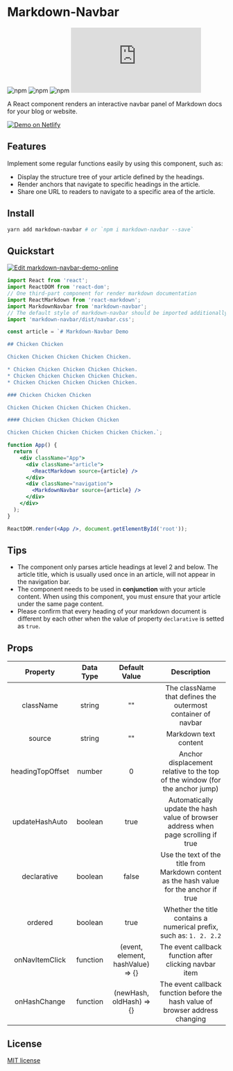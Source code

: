 # Markdown-Navbar

![npm](https://img.shields.io/npm/l/markdown-navbar.svg)
![npm](https://img.shields.io/npm/dt/markdown-navbar.svg)
![npm](https://img.shields.io/npm/v/markdown-navbar/latest.svg)
![GitHub file size in bytes](https://img.shields.io/github/size/parksben/markdown-navbar/src/index.js)

A React component renders an interactive navbar panel of Markdown docs for your blog or website.

[![Demo on Netlify](https://screenshots.codesandbox.io/e7e0n.png)](https://csb-e7e0n.netlify.com/)

## Features

Implement some regular functions easily by using this component, such as:

- Display the structure tree of your article defined by the headings.
- Render anchors that navigate to specific headings in the article.
- Share one URL to readers to navigate to a specific area of the article.

## Install

```bash
yarn add markdown-navbar # or `npm i markdown-navbar --save`
```

## Quickstart

[![Edit markdown-navbar-demo-online](https://codesandbox.io/static/img/play-codesandbox.svg)](https://codesandbox.io/s/markdown-navbar-demo-online-e7e0n?fontsize=14&hidenavigation=1&theme=dark)

```jsx
import React from 'react';
import ReactDOM from 'react-dom';
// One third-part component for render markdown documentation
import ReactMarkdown from 'react-markdown';
import MarkdownNavbar from 'markdown-navbar';
// The default style of markdown-navbar should be imported additionally
import 'markdown-navbar/dist/navbar.css';

const article = `# Markdown-Navbar Demo

## Chicken Chicken

Chicken Chicken Chicken Chicken Chicken.

* Chicken Chicken Chicken Chicken Chicken.
* Chicken Chicken Chicken Chicken Chicken.
* Chicken Chicken Chicken Chicken Chicken.

### Chicken Chicken Chicken

Chicken Chicken Chicken Chicken Chicken.

#### Chicken Chicken Chicken Chicken

Chicken Chicken Chicken Chicken Chicken Chicken.`;

function App() {
  return (
    <div className="App">
      <div className="article">
        <ReactMarkdown source={article} />
      </div>
      <div className="navigation">
        <MarkdownNavbar source={article} />
      </div>
    </div>
  );
}

ReactDOM.render(<App />, document.getElementById('root'));
```

## Tips

- The component only parses article headings at level 2 and below. The article title, which is usually used once in an article, will not appear in the navigation bar.
- The component needs to be used in **conjunction** with your article content. When using this component, you must ensure that your article under the same page content.
- Please confirm that every heading of your markdown document is different by each other when the value of property `declarative` is setted as `true`.

## Props

|     Property     | Data Type |           Default Value           |                                       Description                                        |
| :--------------: | :-------: | :-------------------------------: | :--------------------------------------------------------------------------------------: |
|    className     |  string   |                ""                 |               The className that defines the outermost container of navbar               |
|      source      |  string   |                ""                 |                                  Markdown text content                                   |
| headingTopOffset |  number   |                 0                 |       Anchor displacement relative to the top of the window (for the anchor jump)        |
|  updateHashAuto  |  boolean  |               true                |    Automatically update the hash value of browser address when page scrolling if true    |
|   declarative    |  boolean  |               false               | Use the text of the title from Markdown content as the hash value for the anchor if true |
|     ordered      |  boolean  |               true                |           Whether the title contains a numerical prefix, such as: `1. 2. 2.2`            |
|  onNavItemClick  | function  | (event, element, hashValue) => {} |                  The event callback function after clicking navbar item                  |
|   onHashChange   | function  |     (newHash, oldHash) => {}      |      The event callback function before the hash value of browser address changing       |

## License

[MIT license](./LICENSE)
